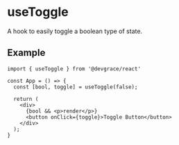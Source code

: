 # useToggle

A hook to easily toggle a boolean type of state.

## Example

```tsx
import { useToggle } from '@devgrace/react'

const App = () => {
  const [bool, toggle] = useToggle(false);

  return (
    <div>
      {bool && <p>render</p>}
      <button onClick={toggle}>Toggle Button</button>
    </div>
  );
}
```
